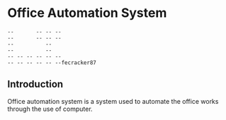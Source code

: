 Office Automation System
================
	--		 -- -- --	
	--		 --	-- --
    --			--
	--			--
	-- -- -- -- -- -- 
	-- -- -- -- -- --fecracker87

Introduction
------------
Office automation system is a system used to automate the office works
through the use of computer.